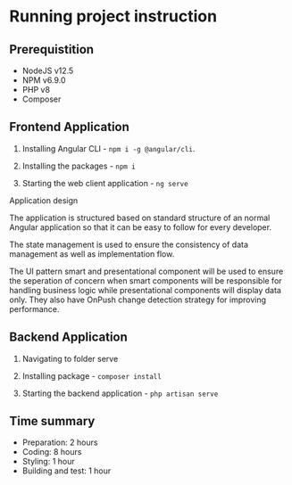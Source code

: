 # Running project instruction

## Prerequistition

- NodeJS v12.5
- NPM v6.9.0
- PHP v8
- Composer

## Frontend Application

1. Installing Angular CLI - `npm i -g @angular/cli`.

2. Installing the packages - `npm i`

3. Starting the web client application - `ng serve`

Application design

The application is structured based on standard structure of an normal Angular application so that it can be easy to follow for every developer.

The state management is used to ensure the consistency of data management as well as implementation flow.

The UI pattern smart and presentational component will be used to ensure the seperation of concern when smart components will be responsible for handling business logic while presentational components will display data only. They also have OnPush change detection strategy for improving performance.

## Backend Application

1. Navigating to folder serve

2. Installing package - `composer install`

3. Starting the backend application - `php artisan serve`

## Time summary

- Preparation: 2 hours
- Coding: 8 hours
- Styling: 1 hour
- Building and test: 1 hour
